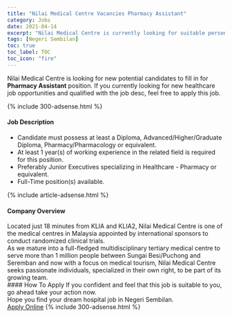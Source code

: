 ```yaml
---
title: "Nilai Medical Centre Vacancies Pharmacy Assistant" 
category: Jobs 
date: 2021-04-14 
excerpt: "Nilai Medical Centre is currently looking for suitable person to fill in the Pharmacy Assistant which positioned at Negeri Sembilan" 
tags: [Negeri Sembilan] 
toc: true 
toc_label: TOC 
toc_icon: "fire" 
--- 
```


<p>Nilai Medical Centre is looking for new potential candidates to fill in for <b>Pharmacy Assistant</b> position. If you currently looking for new healthcare job opportunities and qualified with the job desc, feel free to apply this job.
</p>{% include 300-adsense.html %} 
<div><div><h4>Job Description</h4></div><div><div><span><div><ul><li>Candidate must possess at least a Diploma, Advanced/Higher/Graduate Diploma, Pharmacy/Pharmacology or equivalent.</li><li>At least 1 year(s) of working experience in the related field is required for this position.</li><li>Preferably Junior Executives specializing in Healthcare - Pharmacy or equivalent.</li><li>Full-Time position(s) available.</li></ul></div></span></div></div></div> 
{% include article-adsense.html %} 
<div><div><h4>Company Overview</h4></div><div><div><span><div><div>
<div>
<div>
<div>
				Located just 18 minutes from KLIA and KLIA2, Nilai Medical Centre is one of the medical centres in Malaysia appointed by international sponsors to conduct randomized clinical trials.</div>
<div>
				As we mature into a full-fledged multidisciplinary tertiary medical centre to serve more than 1 million people between Sungai Besi/Puchong and Seremban and now with a focus on medical tourism, Nilai Medical Centre seeks passionate individuals, specialized in their own right, to be part of its growing team.</div>
</div>
</div>
</div></div></span></div></div></div> 
#### How To Apply 
If you confident and feel that this job is suitable to you, go ahead take your action now. <br/> 
Hope you find your dream hospital job in Negeri Sembilan. <br/> 
<a href="https://www.jobstreet.com.my/en/job/pharmacy-assistant-4534466?jobId=jobstreet-my-job-4534466" class="btn btn--warning" target="_blank" rel="nofollow noopenner">Apply Online</a> 
{% include 300-adsense.html %} 